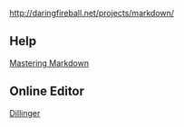 http://daringfireball.net/projects/markdown/

## Help
[Mastering Markdown](https://guides.github.com/features/mastering-markdown/)

## Online Editor
[Dillinger](http://dillinger.io/)
